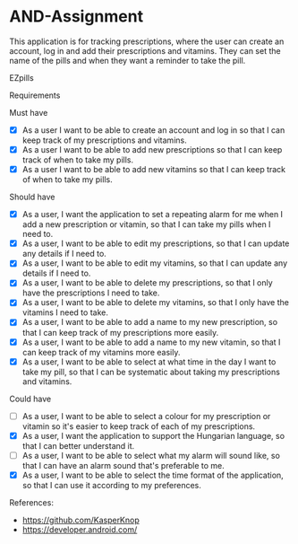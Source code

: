 # AND-Assignment

This application is for tracking prescriptions, where the user can create an account, log in and add their prescriptions and vitamins. They can set the name of the pills and when they want a reminder to take the pill. 

EZpills

Requirements

Must have
- [X] As a user I want to be able to create an account and log in so that I can keep track of my prescriptions and vitamins.
- [X] As a user I want to be able to add new prescriptions so that I can keep track of when to take my pills. 
- [X] As a user I want to be able to add new vitamins so that I can keep track of when to take my pills. 

Should have
- [X] As a user, I want the application to set a repeating alarm for me when I add a new prescription or vitamin, so that I can take my pills when I need to. 
- [X] As a user, I want to be able to edit my prescriptions, so that I can update any details if I need to. 
- [X] As a user, I want to be able to edit my vitamins, so that I can update any details if I need to. 
- [X] As a user, I want to be able to delete my prescriptions, so that I only have the prescriptions I need to take.
- [X] As a user, I want to be able to delete my vitamins, so that I only have the vitamins I need to take.
- [X] As a user, I want to be able to add a name to my new prescription, so that I can keep track of my prescriptions more easily.
- [X] As a user, I want to be able to add a name to my new vitamin, so that I can keep track of my vitamins more easily.
- [X] As a user, I want to be able to select at what time in the day I want to take my pill, so that I can be systematic about taking my prescriptions and vitamins.

Could have
- [ ] As a user, I want to be able to select a colour for my prescription or vitamin so it's easier to keep track of each of my prescriptions.
- [X] As a user, I want the application to support the Hungarian language, so that I can better understand it.
- [ ] As a user, I want to be able to select what my alarm will sound like, so that I can have an alarm sound that's preferable to me.
- [X] As a user, I want to be able to select the time format of the application, so that I can use it according to my preferences.

References:
- https://github.com/KasperKnop
- https://developer.android.com/
